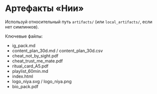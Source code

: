 # Артефакты «Нии»
Используй относительный путь `artifacts/` (или `local_artifacts/`, если нет симлинков).

Ключевые файлы:
- ig_pack.md
- content_plan_30d.md / content_plan_30d.csv
- cheat_not_by_sight.pdf
- cheat_trust_me_mate.pdf
- ritual_card_A5.pdf
- playlist_60min.md
- index.html
- logo_niya.svg / logo_niya.png
- bio_pack.pdf
